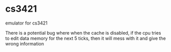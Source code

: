 # cs3421
 emulator for cs3421
 
 There is a potential bug where when the cache is disabled, if the cpu tries to edit data memory for the next 5 ticks, then it will mess with it and give the wrong information
